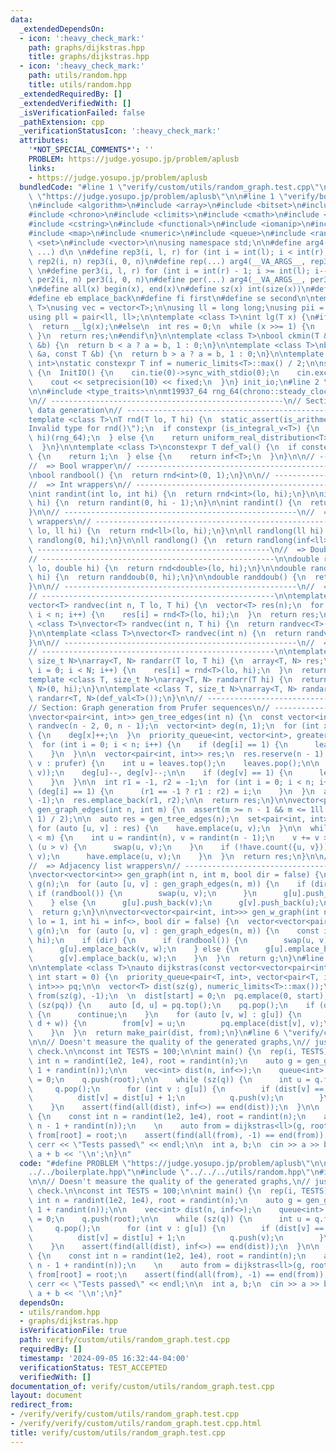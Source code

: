 ```yaml
---
data:
  _extendedDependsOn:
  - icon: ':heavy_check_mark:'
    path: graphs/dijkstras.hpp
    title: graphs/dijkstras.hpp
  - icon: ':heavy_check_mark:'
    path: utils/random.hpp
    title: utils/random.hpp
  _extendedRequiredBy: []
  _extendedVerifiedWith: []
  _isVerificationFailed: false
  _pathExtension: cpp
  _verificationStatusIcon: ':heavy_check_mark:'
  attributes:
    '*NOT_SPECIAL_COMMENTS*': ''
    PROBLEM: https://judge.yosupo.jp/problem/aplusb
    links:
    - https://judge.yosupo.jp/problem/aplusb
  bundledCode: "#line 1 \"verify/custom/utils/random_graph.test.cpp\"\n#define PROBLEM\
    \ \"https://judge.yosupo.jp/problem/aplusb\"\n\n#line 1 \"verify/boilerplate.hpp\"\
    \n#include <algorithm>\n#include <array>\n#include <bitset>\n#include <cassert>\n\
    #include <chrono>\n#include <climits>\n#include <cmath>\n#include <cstdint>\n\
    #include <cstring>\n#include <functional>\n#include <iomanip>\n#include <iostream>\n\
    #include <map>\n#include <numeric>\n#include <queue>\n#include <random>\n#include\
    \ <set>\n#include <vector>\n\nusing namespace std;\n\n#define arg4(a, b, c, d,\
    \ ...) d\n \n#define rep3(i, l, r) for (int i = int(l); i < int(r); i++)\n#define\
    \ rep2(i, n) rep3(i, 0, n)\n#define rep(...) arg4(__VA_ARGS__, rep3, rep2) (__VA_ARGS__)\n\
    \ \n#define per3(i, l, r) for (int i = int(r) - 1; i >= int(l); i--)\n#define\
    \ per2(i, n) per3(i, 0, n)\n#define per(...) arg4(__VA_ARGS__, per3, per2) (__VA_ARGS__)\n\
    \n#define all(x) begin(x), end(x)\n#define sz(x) int(size(x))\n#define pb push_back\n\
    #define eb emplace_back\n#define fi first\n#define se second\n\ntemplate <class\
    \ T>\nusing vec = vector<T>;\n\nusing ll = long long;\nusing pii = pair<int, int>;\n\
    using pll = pair<ll, ll>;\n\ntemplate <class T>\nint lg(T x) {\n#if __has_builtin(__lg)\n\
    \  return __lg(x);\n#else\n  int res = 0;\n  while (x >>= 1) {\n    res++;\n \
    \ }\n  return res;\n#endif\n}\n\ntemplate <class T>\nbool ckmin(T &a, const T\
    \ &b) {\n  return b < a ? a = b, 1 : 0;\n}\n\ntemplate <class T>\nbool ckmax(T\
    \ &a, const T &b) {\n  return b > a ? a = b, 1 : 0;\n}\n\ntemplate <class T =\
    \ int>\nstatic constexpr T inf = numeric_limits<T>::max() / 2;\n\nstruct InitIO\
    \ {\n  InitIO() {\n    cin.tie(0)->sync_with_stdio(0);\n    cin.exceptions(cin.failbit);\n\
    \    cout << setprecision(10) << fixed;\n  }\n} init_io;\n#line 2 \"utils/random.hpp\"\
    \n\n#include <type_traits>\n\nmt19937_64 rng_64(chrono::steady_clock::now().time_since_epoch().count());\n\
    \n// ----------------------------------------------------\n// Section: Basic random\
    \ data generation\n// ----------------------------------------------------\n\n\
    template <class T>\nT rnd(T lo, T hi) {\n  static_assert(is_arithmetic_v<T>, \"\
    Invalid type for rnd()\");\n  if constexpr (is_integral_v<T>) {\n    return uniform_int_distribution<T>(lo,\
    \ hi)(rng_64);\n  } else {\n    return uniform_real_distribution<T>(lo, hi)(rng_64);\n\
    \  }\n}\n\ntemplate <class T>\nconstexpr T def_val() {\n  if constexpr (is_floating_point_v<T>)\
    \ {\n    return 1;\n  } else {\n    return inf<T>;\n  }\n}\n\n// ----------------------------------------------------\n\
    //  => Bool wrapper\n// ----------------------------------------------------\n\
    \nbool randbool() {\n  return rnd<int>(0, 1);\n}\n\n// ----------------------------------------------------\n\
    //  => Int wrappers\n// ----------------------------------------------------\n\
    \nint randint(int lo, int hi) {\n  return rnd<int>(lo, hi);\n}\n\nint randint(int\
    \ hi) {\n  return randint(0, hi - 1);\n}\n\nint randint() {\n  return randint(inf<int>);\n\
    }\n\n// ----------------------------------------------------\n//  => Long long\
    \ wrappers\n// ----------------------------------------------------\n\nll randlong(ll\
    \ lo, ll hi) {\n  return rnd<ll>(lo, hi);\n}\n\nll randlong(ll hi) {\n  return\
    \ randlong(0, hi);\n}\n\nll randlong() {\n  return randlong(inf<ll>);\n}\n\n//\
    \ ----------------------------------------------------\n//  => Double wrappers\n\
    // ----------------------------------------------------\n\ndouble randdoub(double\
    \ lo, double hi) {\n  return rnd<double>(lo, hi);\n}\n\ndouble randdoub(double\
    \ hi) {\n  return randdoub(0, hi);\n}\n\ndouble randdoub() {\n  return randdoub(1);\n\
    }\n\n// ----------------------------------------------------\n//  => Vector wrappers\n\
    // ----------------------------------------------------\n\ntemplate <class T>\n\
    vector<T> randvec(int n, T lo, T hi) {\n  vector<T> res(n);\n  for (int i = 0;\
    \ i < n; i++) {\n    res[i] = rnd<T>(lo, hi);\n  }\n  return res;\n}\n\ntemplate\
    \ <class T>\nvector<T> randvec(int n, T hi) {\n  return randvec<T>(n, 0, hi);\n\
    }\n\ntemplate <class T>\nvector<T> randvec(int n) {\n  return randvec<T>(n, def_val<T>());\n\
    }\n\n// ----------------------------------------------------\n//  => Array wrappers\n\
    // ----------------------------------------------------\n\ntemplate <class T,\
    \ size_t N>\narray<T, N> randarr(T lo, T hi) {\n  array<T, N> res;\n  for (int\
    \ i = 0; i < N; i++) {\n    res[i] = rnd<T>(lo, hi);\n  }\n  return res;\n}\n\n\
    template <class T, size_t N>\narray<T, N> randarr(T hi) {\n  return randarr<T,\
    \ N>(0, hi);\n}\n\ntemplate <class T, size_t N>\narray<T, N> randarr() {\n  return\
    \ randarr<T, N>(def_val<T>());\n}\n\n// ----------------------------------------------------\n\
    // Section: Graph generation from Prufer sequences\n// ----------------------------------------------------\n\
    \nvector<pair<int, int>> gen_tree_edges(int n) {\n  const vector<int> prufer =\
    \ randvec(n - 2, 0, n - 1);\n  vector<int> deg(n, 1);\n  for (int x : prufer)\
    \ {\n    deg[x]++;\n  }\n  priority_queue<int, vector<int>, greater<>> leaves;\n\
    \  for (int i = 0; i < n; i++) {\n    if (deg[i] == 1) {\n      leaves.push(i);\n\
    \    }\n  }\n\n  vector<pair<int, int>> res;\n  res.reserve(n - 1);\n  for (int\
    \ v : prufer) {\n    int u = leaves.top();\n    leaves.pop();\n\n    res.push_back(minmax(u,\
    \ v));\n    deg[u]--, deg[v]--;\n\n    if (deg[v] == 1) {\n      leaves.push(v);\n\
    \    }\n  }\n\n  int r1 = -1, r2 = -1;\n  for (int i = 0; i < n; i++) {\n    if\
    \ (deg[i] == 1) {\n      (r1 == -1 ? r1 : r2) = i;\n    }\n  }\n  assert(r2 !=\
    \ -1);\n  res.emplace_back(r1, r2);\n\n  return res;\n}\n\nvector<pair<int, int>>\
    \ gen_graph_edges(int n, int m) {\n  assert(m >= n - 1 && m <= 1ll * n * (n -\
    \ 1) / 2);\n\n  auto res = gen_tree_edges(n);\n  set<pair<int, int>> have;\n \
    \ for (auto [u, v] : res) {\n    have.emplace(u, v);\n  }\n\n  while (sz(res)\
    \ < m) {\n    int u = randint(n), v = randint(n - 1);\n    v += v >= u;\n    if\
    \ (u > v) {\n      swap(u, v);\n    }\n    if (!have.count({u, v})) {\n      res.emplace_back(u,\
    \ v);\n      have.emplace(u, v);\n    }\n  }\n  return res;\n}\n\n// ----------------------------------------------------\n\
    //  => Adjacency list wrappers\n// ----------------------------------------------------\n\
    \nvector<vector<int>> gen_graph(int n, int m, bool dir = false) {\n  vector<vector<int>>\
    \ g(n);\n  for (auto [u, v] : gen_graph_edges(n, m)) {\n    if (dir) {\n     \
    \ if (randbool()) {\n        swap(u, v);\n      }\n      g[u].push_back(v);\n\
    \    } else {\n      g[u].push_back(v);\n      g[v].push_back(u);\n    }\n  }\n\
    \  return g;\n}\n\nvector<vector<pair<int, int>>> gen_w_graph(int n, int m, int\
    \ lo = 1, int hi = inf<>, bool dir = false) {\n  vector<vector<pair<int, int>>>\
    \ g(n);\n  for (auto [u, v] : gen_graph_edges(n, m)) {\n    const int w = randint(lo,\
    \ hi);\n    if (dir) {\n      if (randbool()) {\n        swap(u, v);\n      }\n\
    \      g[u].emplace_back(v, w);\n    } else {\n      g[u].emplace_back(v, w);\n\
    \      g[v].emplace_back(u, w);\n    }\n  }\n  return g;\n}\n#line 2 \"graphs/dijkstras.hpp\"\
    \n\ntemplate <class T>\nauto dijkstras(const vector<vector<pair<int, int>>> &g,\
    \ int start = 0) {\n  priority_queue<pair<T, int>, vector<pair<T, int>>, greater<pair<T,\
    \ int>>> pq;\n\n  vector<T> dist(sz(g), numeric_limits<T>::max());\n  vector<int>\
    \ from(sz(g), -1);\n  \n  dist[start] = 0;\n  pq.emplace(0, start);\n\n  while\
    \ (sz(pq)) {\n    auto [d, u] = pq.top();\n    pq.pop();\n    if (d != dist[u])\
    \ {\n      continue;\n    }\n    for (auto [v, w] : g[u]) {\n      if (ckmin(dist[v],\
    \ d + w)) {\n        from[v] = u;\n        pq.emplace(dist[v], v);\n      }\n\
    \    }\n  }\n  return make_pair(dist, from);\n}\n#line 6 \"verify/custom/utils/random_graph.test.cpp\"\
    \n\n// Doesn't measure the quality of the generated graphs,\n// just a sanity\
    \ check.\n\nconst int TESTS = 100;\n\nint main() {\n  rep(i, TESTS) {\n    const\
    \ int n = randint(1e2, 1e4), root = randint(n);\n    auto g = gen_graph(n, n -\
    \ 1 + randint(n));\n\n    vec<int> dist(n, inf<>);\n    queue<int> q;\n    dist[root]\
    \ = 0;\n    q.push(root);\n\n    while (sz(q)) {\n      int u = q.front();\n \
    \     q.pop();\n      for (int v : g[u]) {\n        if (dist[v] == inf<>) {\n\
    \          dist[v] = dist[u] + 1;\n          q.push(v);\n        }\n      }\n\
    \    }\n    assert(find(all(dist), inf<>) == end(dist));\n  }\n\n  rep(i, TESTS)\
    \ {\n    const int n = randint(1e2, 1e4), root = randint(n);\n    auto g = gen_w_graph(n,\
    \ n - 1 + randint(n));\n    \n    auto from = dijkstras<ll>(g, root).se;\n   \
    \ from[root] = root;\n    assert(find(all(from), -1) == end(from));\n  }\n\n \
    \ cerr << \"Tests passed\" << endl;\n\n  int a, b;\n  cin >> a >> b;\n  cout <<\
    \ a + b << '\\n';\n}\n"
  code: "#define PROBLEM \"https://judge.yosupo.jp/problem/aplusb\"\n\n#include \"\
    ../../boilerplate.hpp\"\n#include \"../../../utils/random.hpp\"\n#include \"../../../graphs/dijkstras.hpp\"\
    \n\n// Doesn't measure the quality of the generated graphs,\n// just a sanity\
    \ check.\n\nconst int TESTS = 100;\n\nint main() {\n  rep(i, TESTS) {\n    const\
    \ int n = randint(1e2, 1e4), root = randint(n);\n    auto g = gen_graph(n, n -\
    \ 1 + randint(n));\n\n    vec<int> dist(n, inf<>);\n    queue<int> q;\n    dist[root]\
    \ = 0;\n    q.push(root);\n\n    while (sz(q)) {\n      int u = q.front();\n \
    \     q.pop();\n      for (int v : g[u]) {\n        if (dist[v] == inf<>) {\n\
    \          dist[v] = dist[u] + 1;\n          q.push(v);\n        }\n      }\n\
    \    }\n    assert(find(all(dist), inf<>) == end(dist));\n  }\n\n  rep(i, TESTS)\
    \ {\n    const int n = randint(1e2, 1e4), root = randint(n);\n    auto g = gen_w_graph(n,\
    \ n - 1 + randint(n));\n    \n    auto from = dijkstras<ll>(g, root).se;\n   \
    \ from[root] = root;\n    assert(find(all(from), -1) == end(from));\n  }\n\n \
    \ cerr << \"Tests passed\" << endl;\n\n  int a, b;\n  cin >> a >> b;\n  cout <<\
    \ a + b << '\\n';\n}"
  dependsOn:
  - utils/random.hpp
  - graphs/dijkstras.hpp
  isVerificationFile: true
  path: verify/custom/utils/random_graph.test.cpp
  requiredBy: []
  timestamp: '2024-09-05 16:32:44-04:00'
  verificationStatus: TEST_ACCEPTED
  verifiedWith: []
documentation_of: verify/custom/utils/random_graph.test.cpp
layout: document
redirect_from:
- /verify/verify/custom/utils/random_graph.test.cpp
- /verify/verify/custom/utils/random_graph.test.cpp.html
title: verify/custom/utils/random_graph.test.cpp
---
```

